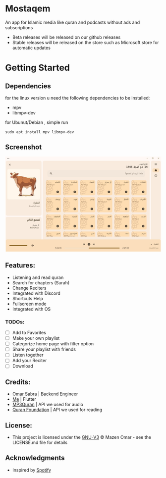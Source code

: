 # Mostaqem
 An app for Islamic media like quran and podcasts without ads and subscriptions

 * Beta releases will be released on our github releases
 * Stable releases will be released on the store such as Microsoft store for automatic updates

# Getting Started
## Dependencies
for the linux version u need the following dependencies to be installed:
* mpv
* libmpv-dev

for Ubunut/Debian , simple run 
```
sudo apt install mpv libmpv-dev
```

## Screenshot
![Example](demo/demo2.jpg)

## Features:
* Listening and read quran
* Search for chapters (Surah)
* Change Reciters
* Integrated with Discord
* Shortcuts Help
* Fullscreen mode
* Integrated with OS


### TODOs:
- [ ] Add to Favorites
- [ ] Make your own playlist
- [ ] Categorize home page with filter option
- [ ] Share your playlist with friends
- [ ] Listen together
- [ ] Add your Reciter
- [ ] Download

## Credits:
- [Omar Sabra](https://github.com/the-sabra) | Backend Engineer
- [Me](https://github.com/mezopeeta) | Flutter
- [MP3Quran](https://mp3quran.net/ar/api) | API we used for audio
- [Quran Foundation](https://api-docs.quran.com/docs/category/quran.com-api) | API we used for reading

## License:
- This project is licensed under the [GNU-V3](LICENSE) © Mazen Omar - see the LICENSE.md file for details

## Acknowledgments
- Inspired by [Spotify](https://open.spotify.com/)